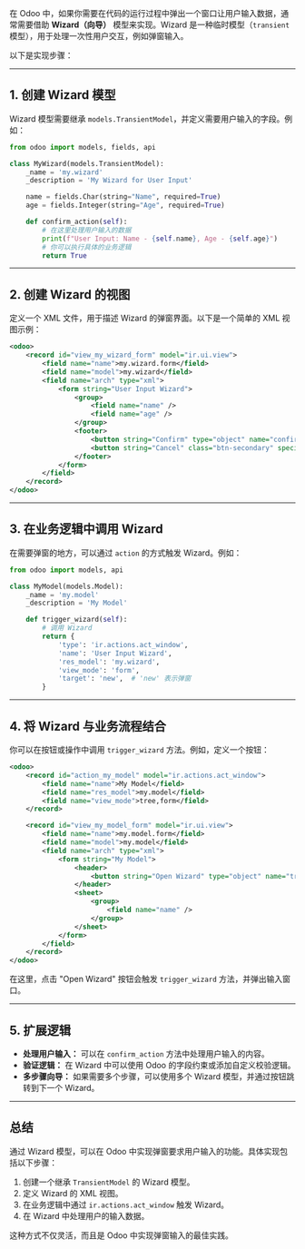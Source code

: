 在 Odoo 中，如果你需要在代码的运行过程中弹出一个窗口让用户输入数据，通常需要借助 **Wizard（向导）** 模型来实现。Wizard 是一种临时模型（`transient` 模型），用于处理一次性用户交互，例如弹窗输入。

以下是实现步骤：

---

## 1. 创建 Wizard 模型

Wizard 模型需要继承 `models.TransientModel`，并定义需要用户输入的字段。例如：

```python
from odoo import models, fields, api

class MyWizard(models.TransientModel):
    _name = 'my.wizard'
    _description = 'My Wizard for User Input'

    name = fields.Char(string="Name", required=True)
    age = fields.Integer(string="Age", required=True)

    def confirm_action(self):
        # 在这里处理用户输入的数据
        print(f"User Input: Name - {self.name}, Age - {self.age}")
        # 你可以执行具体的业务逻辑
        return True
```

---

## 2. 创建 Wizard 的视图

定义一个 XML 文件，用于描述 Wizard 的弹窗界面。以下是一个简单的 XML 视图示例：

```xml
<odoo>
    <record id="view_my_wizard_form" model="ir.ui.view">
        <field name="name">my.wizard.form</field>
        <field name="model">my.wizard</field>
        <field name="arch" type="xml">
            <form string="User Input Wizard">
                <group>
                    <field name="name" />
                    <field name="age" />
                </group>
                <footer>
                    <button string="Confirm" type="object" name="confirm_action" class="btn-primary" />
                    <button string="Cancel" class="btn-secondary" special="cancel" />
                </footer>
            </form>
        </field>
    </record>
</odoo>
```

---

## 3. 在业务逻辑中调用 Wizard

在需要弹窗的地方，可以通过 `action` 的方式触发 Wizard。例如：

```python
from odoo import models, api

class MyModel(models.Model):
    _name = 'my.model'
    _description = 'My Model'

    def trigger_wizard(self):
        # 调用 Wizard
        return {
            'type': 'ir.actions.act_window',
            'name': 'User Input Wizard',
            'res_model': 'my.wizard',
            'view_mode': 'form',
            'target': 'new',  # 'new' 表示弹窗
        }
```

---

## 4. 将 Wizard 与业务流程结合

你可以在按钮或操作中调用 `trigger_wizard` 方法。例如，定义一个按钮：

```xml
<odoo>
    <record id="action_my_model" model="ir.actions.act_window">
        <field name="name">My Model</field>
        <field name="res_model">my.model</field>
        <field name="view_mode">tree,form</field>
    </record>

    <record id="view_my_model_form" model="ir.ui.view">
        <field name="name">my.model.form</field>
        <field name="model">my.model</field>
        <field name="arch" type="xml">
            <form string="My Model">
                <header>
                    <button string="Open Wizard" type="object" name="trigger_wizard" class="btn-primary" />
                </header>
                <sheet>
                    <group>
                        <field name="name" />
                    </group>
                </sheet>
            </form>
        </field>
    </record>
</odoo>
```

在这里，点击 "Open Wizard" 按钮会触发 `trigger_wizard` 方法，并弹出输入窗口。

---

## 5. 扩展逻辑

- **处理用户输入：** 可以在 `confirm_action` 方法中处理用户输入的内容。
- **验证逻辑：** 在 Wizard 中可以使用 Odoo 的字段约束或添加自定义校验逻辑。
- **多步骤向导：** 如果需要多个步骤，可以使用多个 Wizard 模型，并通过按钮跳转到下一个 Wizard。

---

## 总结

通过 Wizard 模型，可以在 Odoo 中实现弹窗要求用户输入的功能。具体实现包括以下步骤：

1. 创建一个继承 `TransientModel` 的 Wizard 模型。
2. 定义 Wizard 的 XML 视图。
3. 在业务逻辑中通过 `ir.actions.act_window` 触发 Wizard。
4. 在 Wizard 中处理用户的输入数据。

这种方式不仅灵活，而且是 Odoo 中实现弹窗输入的最佳实践。